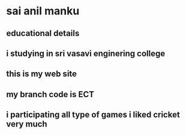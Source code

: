 # sai anil manku
## educational details
## i studying in sri vasavi enginering college
## this is my web site
## my branch code is ECT
## i participating all type of games i liked cricket very much
